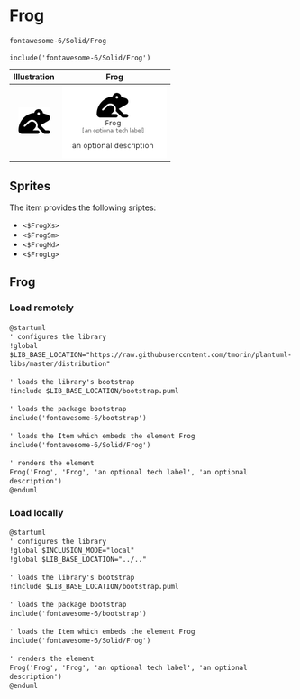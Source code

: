 # Frog


```text
fontawesome-6/Solid/Frog
```

```text
include('fontawesome-6/Solid/Frog')
```



| Illustration | Frog |
| :---: | :---: |
| ![illustration for Illustration](../../fontawesome-6/Solid/Frog.png) | ![illustration for Frog](../../fontawesome-6/Solid/Frog.Local.png) |



## Sprites
The item provides the following sriptes:

- `<$FrogXs>`
- `<$FrogSm>`
- `<$FrogMd>`
- `<$FrogLg>`





## Frog

### Load remotely
```plantuml
@startuml
' configures the library
!global $LIB_BASE_LOCATION="https://raw.githubusercontent.com/tmorin/plantuml-libs/master/distribution"

' loads the library's bootstrap
!include $LIB_BASE_LOCATION/bootstrap.puml

' loads the package bootstrap
include('fontawesome-6/bootstrap')

' loads the Item which embeds the element Frog
include('fontawesome-6/Solid/Frog')

' renders the element
Frog('Frog', 'Frog', 'an optional tech label', 'an optional description')
@enduml
```

### Load locally
```plantuml
@startuml
' configures the library
!global $INCLUSION_MODE="local"
!global $LIB_BASE_LOCATION="../.."

' loads the library's bootstrap
!include $LIB_BASE_LOCATION/bootstrap.puml

' loads the package bootstrap
include('fontawesome-6/bootstrap')

' loads the Item which embeds the element Frog
include('fontawesome-6/Solid/Frog')

' renders the element
Frog('Frog', 'Frog', 'an optional tech label', 'an optional description')
@enduml
```

